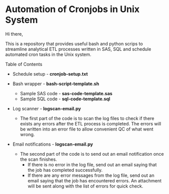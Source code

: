 # Automation of Cronjobs in Unix System

Hi there,

This is a repository that provides useful bash and python scrips to streamline analytical ETL processes written in SAS, SQL and schedule automated cron tasks in the Unix system.

Table of Contents 
* Schedule setup - **cronjob-setup.txt**
* Bash wrapper - **bash-script-template.sh**
  - Sample SAS code - **sas-code-template.sas**
  - Sample SQL code - **sql-code-template.sql**
  
* Log scanner - **logscan-email.py**
  - The first part of the code is to scan the log files to check if there exists any errors after the ETL process is completed. The errors will be written into an error file to allow convenient QC of what went wrong.

* Email notifications - **logscan-email.py**
  - The second part of the code is to send out an email notification once the scan finishes. 
    - If there is no error in the log file, send out an email saying that the job has completed successfully.
    - If there are any error messages from the log file, send out an email saying that the job has encountered errors. An attachment will be sent along with the list of errors for quick check.


